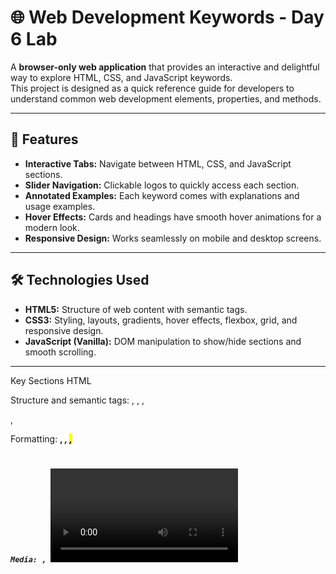 # 🌐 Web Development Keywords - Day 6 Lab

A **browser-only web application** that provides an interactive and delightful way to explore HTML, CSS, and JavaScript keywords.  
This project is designed as a quick reference guide for developers to understand common web development elements, properties, and methods.

---

## 📌 Features

- **Interactive Tabs:** Navigate between HTML, CSS, and JavaScript sections.  
- **Slider Navigation:** Clickable logos to quickly access each section.  
- **Annotated Examples:** Each keyword comes with explanations and usage examples.  
- **Hover Effects:** Cards and headings have smooth hover animations for a modern look.  
- **Responsive Design:** Works seamlessly on mobile and desktop screens.  

---

## 🛠 Technologies Used

- **HTML5:** Structure of web content with semantic tags.  
- **CSS3:** Styling, layouts, gradients, hover effects, flexbox, grid, and responsive design.  
- **JavaScript (Vanilla):** DOM manipulation to show/hide sections and smooth scrolling.  

---

Key Sections
HTML

Structure and semantic tags: <html>, <head>, <body>, <section>, <article>

Formatting: <b>, <i>, <mark>, <code>

Media: <img>, <video>, <audio>, <iframe>

Forms: <form>, <input>, <textarea>, <button>

CSS

Selectors, properties, and values

Box model, flexbox, grid layout

Transitions, animations, and transforms

Colors, backgrounds, typography

JavaScript

Variables: var, let, const

Control flow: if, for, switch, etc.

Functions, classes, modules

DOM manipulation and events

Global objects and operators
